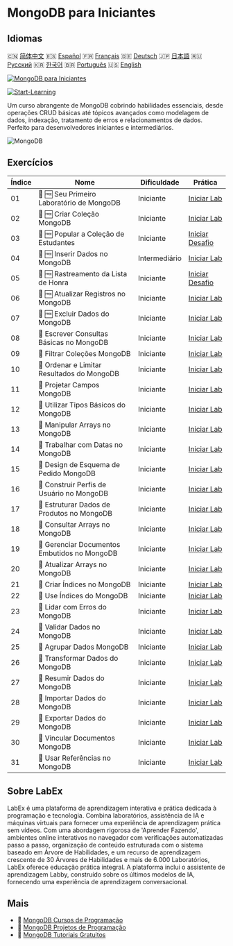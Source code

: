 # MongoDB para Iniciantes

## Idiomas

🇨🇳 [简体中文](README_zh.md) 🇪🇸 [Español](README_es.md) 🇫🇷 [Français](README_fr.md) 🇩🇪 [Deutsch](README_de.md) 🇯🇵 [日本語](README_ja.md) 🇷🇺 [Русский](README_ru.md) 🇰🇷 [한국어](README_ko.md) 🇧🇷 [Português](README_pt.md) 🇺🇸 [English](README.md) 

[![MongoDB para Iniciantes](https://cover-creator.labex.io/mongodb-for-beginners.png?lang=pt)](https://labex.io/pt/courses/mongodb-for-beginners)

[![Start-Learning](https://img.shields.io/badge/Start-Learning-whitesmoke?style=for-the-badge)](https://labex.io/pt/courses/mongodb-for-beginners)

Um curso abrangente de MongoDB cobrindo habilidades essenciais, desde operações CRUD básicas até tópicos avançados como modelagem de dados, indexação, tratamento de erros e relacionamentos de dados. Perfeito para desenvolvedores iniciantes e intermediários.

![MongoDB](https://img.shields.io/badge/MongoDB-whitesmoke?style=for-the-badge&logo=mongodb)


## Exercícios

|   Índice | Nome                                          | Dificuldade   | Prática                                                                                                                     |
|----------|-----------------------------------------------|---------------|-----------------------------------------------------------------------------------------------------------------------------|
|       01 | 📖 🆓 Seu Primeiro Laboratório de MongoDB     | Iniciante     | <a target='_blank' href='https://labex.io/pt/tutorials/mongodb-your-first-mongodb-lab-420660'>Iniciar Lab</a>               |
|       02 | 📖 🆓 Criar Coleção MongoDB                   | Iniciante     | <a target='_blank' href='https://labex.io/pt/tutorials/mongodb-create-mongodb-collection-420695'>Iniciar Lab</a>            |
|       03 | 🎯 🆓 Popular a Coleção de Estudantes         | Iniciante     | <a target='_blank' href='https://labex.io/pt/tutorials/mongodb-populate-the-students-collection-425481'>Iniciar Desafio</a> |
|       04 | 📖 🆓 Inserir Dados no MongoDB                | Intermediário | <a target='_blank' href='https://labex.io/pt/tutorials/mongodb-insert-data-in-mongodb-420696'>Iniciar Lab</a>               |
|       05 | 🎯 🆓 Rastreamento da Lista de Honra          | Iniciante     | <a target='_blank' href='https://labex.io/pt/tutorials/mongodb-honor-roll-tracker-425476'>Iniciar Desafio</a>               |
|       06 | 📖 🆓 Atualizar Registros no MongoDB          | Iniciante     | <a target='_blank' href='https://labex.io/pt/tutorials/mongodb-update-mongodb-records-420823'>Iniciar Lab</a>               |
|       07 | 📖 🆓 Excluir Dados do MongoDB                | Iniciante     | <a target='_blank' href='https://labex.io/pt/tutorials/mongodb-delete-mongodb-data-420822'>Iniciar Lab</a>                  |
|       08 | 📖  Escrever Consultas Básicas no MongoDB     | Iniciante     | <a target='_blank' href='https://labex.io/pt/tutorials/mongodb-write-basic-mongodb-queries-420824'>Iniciar Lab</a>          |
|       09 | 📖  Filtrar Coleções MongoDB                  | Iniciante     | <a target='_blank' href='https://labex.io/pt/tutorials/mongodb-filter-mongodb-collections-421806'>Iniciar Lab</a>           |
|       10 | 📖  Ordenar e Limitar Resultados do MongoDB   | Iniciante     | <a target='_blank' href='https://labex.io/pt/tutorials/mongodb-sort-and-limit-mongodb-results-421807'>Iniciar Lab</a>       |
|       11 | 📖  Projetar Campos MongoDB                   | Iniciante     | <a target='_blank' href='https://labex.io/pt/tutorials/mongodb-project-mongodb-fields-422089'>Iniciar Lab</a>               |
|       12 | 📖  Utilizar Tipos Básicos do MongoDB         | Iniciante     | <a target='_blank' href='https://labex.io/pt/tutorials/mongodb-use-mongodb-basic-types-422097'>Iniciar Lab</a>              |
|       13 | 📖  Manipular Arrays no MongoDB               | Iniciante     | <a target='_blank' href='https://labex.io/pt/tutorials/mongodb-handle-mongodb-arrays-422084'>Iniciar Lab</a>                |
|       14 | 📖  Trabalhar com Datas no MongoDB            | Iniciante     | <a target='_blank' href='https://labex.io/pt/tutorials/mongodb-work-with-mongodb-dates-422101'>Iniciar Lab</a>              |
|       15 | 📖  Design de Esquema de Pedido MongoDB       | Iniciante     | <a target='_blank' href='https://labex.io/pt/tutorials/mongodb-design-mongodb-order-schema-422080'>Iniciar Lab</a>          |
|       16 | 📖  Construir Perfis de Usuário no MongoDB    | Iniciante     | <a target='_blank' href='https://labex.io/pt/tutorials/mongodb-build-mongodb-user-profiles-422077'>Iniciar Lab</a>          |
|       17 | 📖  Estruturar Dados de Produtos no MongoDB   | Iniciante     | <a target='_blank' href='https://labex.io/pt/tutorials/mongodb-structure-mongodb-product-data-422092'>Iniciar Lab</a>       |
|       18 | 📖  Consultar Arrays no MongoDB               | Iniciante     | <a target='_blank' href='https://labex.io/pt/tutorials/mongodb-query-mongodb-arrays-422090'>Iniciar Lab</a>                 |
|       19 | 📖  Gerenciar Documentos Embutidos no MongoDB | Iniciante     | <a target='_blank' href='https://labex.io/pt/tutorials/mongodb-manage-mongodb-embedded-docs-422088'>Iniciar Lab</a>         |
|       20 | 📖  Atualizar Arrays no MongoDB               | Iniciante     | <a target='_blank' href='https://labex.io/pt/tutorials/mongodb-update-mongodb-arrays-422095'>Iniciar Lab</a>                |
|       21 | 📖  Criar Índices no MongoDB                  | Iniciante     | <a target='_blank' href='https://labex.io/pt/tutorials/mongodb-create-mongodb-indexes-422078'>Iniciar Lab</a>               |
|       22 | 📖  Use Índices do MongoDB                    | Iniciante     | <a target='_blank' href='https://labex.io/pt/tutorials/mongodb-use-mongodb-indexes-422098'>Iniciar Lab</a>                  |
|       23 | 📖  Lidar com Erros do MongoDB                | Iniciante     | <a target='_blank' href='https://labex.io/pt/tutorials/mongodb-handle-mongodb-errors-422085'>Iniciar Lab</a>                |
|       24 | 📖  Validar Dados no MongoDB                  | Iniciante     | <a target='_blank' href='https://labex.io/pt/tutorials/mongodb-validate-mongodb-data-422100'>Iniciar Lab</a>                |
|       25 | 📖  Agrupar Dados MongoDB                     | Iniciante     | <a target='_blank' href='https://labex.io/pt/tutorials/mongodb-group-mongodb-data-422083'>Iniciar Lab</a>                   |
|       26 | 📖  Transformar Dados do MongoDB              | Iniciante     | <a target='_blank' href='https://labex.io/pt/tutorials/mongodb-transform-mongodb-data-422094'>Iniciar Lab</a>               |
|       27 | 📖  Resumir Dados do MongoDB                  | Iniciante     | <a target='_blank' href='https://labex.io/pt/tutorials/mongodb-summarize-mongodb-data-422093'>Iniciar Lab</a>               |
|       28 | 📖  Importar Dados do MongoDB                 | Iniciante     | <a target='_blank' href='https://labex.io/pt/tutorials/mongodb-import-mongodb-data-422086'>Iniciar Lab</a>                  |
|       29 | 📖  Exportar Dados do MongoDB                 | Iniciante     | <a target='_blank' href='https://labex.io/pt/tutorials/mongodb-export-mongodb-data-422081'>Iniciar Lab</a>                  |
|       30 | 📖  Vincular Documentos MongoDB               | Iniciante     | <a target='_blank' href='https://labex.io/pt/tutorials/mongodb-link-mongodb-documents-422087'>Iniciar Lab</a>               |
|       31 | 📖  Usar Referências no MongoDB               | Iniciante     | <a target='_blank' href='https://labex.io/pt/tutorials/mongodb-use-mongodb-references-422099'>Iniciar Lab</a>               |

## Sobre LabEx

LabEx é uma plataforma de aprendizagem interativa e prática dedicada à programação e tecnologia. Combina laboratórios, assistência de IA e máquinas virtuais para fornecer uma experiência de aprendizagem prática sem vídeos. Com uma abordagem rigorosa de 'Aprender Fazendo', ambientes online interativos no navegador com verificações automatizadas passo a passo, organização de conteúdo estruturada com o sistema baseado em Árvore de Habilidades, e um recurso de aprendizagem crescente de 30 Árvores de Habilidades e mais de 6.000 Laboratórios, LabEx oferece educação prática integral. A plataforma inclui o assistente de aprendizagem Labby, construído sobre os últimos modelos de IA, fornecendo uma experiência de aprendizagem conversacional.

## Mais

- 🔗 [MongoDB Cursos de Programação](https://github.com/labex-labs/awesome-programming-courses)
- 🔗 [MongoDB Projetos de Programação](https://github.com/labex-labs/awesome-programming-projects)
- 🔗 [MongoDB Tutoriais Gratuitos](https://github.com/labex-labs/mongodb-free-tutorials)

